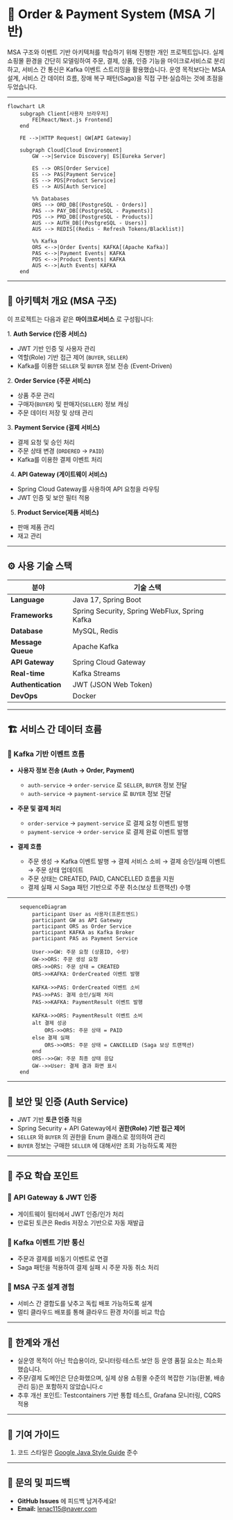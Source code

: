 # 🛒 Order & Payment System (MSA 기반)

MSA 구조와 이벤트 기반 아키텍처를 학습하기 위해 진행한 개인 프로젝트입니다.
실제 쇼핑몰 환경을 간단히 모델링하여 주문, 결제, 상품, 인증 기능을 마이크로서비스로 분리하고,
서비스 간 통신은 Kafka 이벤트 스트리밍을 활용했습니다.
운영 목적보다는 MSA 설계, 서비스 간 데이터 흐름, 장애 복구 패턴(Saga)을 직접 구현·실습하는 것에 초점을 두었습니다.

---

```mermaid
flowchart LR
    subgraph Client[사용자 브라우저]
        FE[React/Next.js Frontend]
    end

    FE -->|HTTP Request| GW[API Gateway]

    subgraph Cloud[Cloud Environment]
        GW -->|Service Discovery| ES[Eureka Server]
        
        ES --> ORS[Order Service]
        ES --> PAS[Payment Service]
        ES --> PDS[Product Service]
        ES --> AUS[Auth Service]
        
        %% Databases
        ORS --> ORD_DB[(PostgreSQL - Orders)]
        PAS --> PAY_DB[(PostgreSQL - Payments)]
        PDS --> PRD_DB[(PostgreSQL - Products)]
        AUS --> AUTH_DB[(PostgreSQL - Users)]
        AUS --> REDIS[(Redis - Refresh Tokens/Blacklist)]
        
        %% Kafka
        ORS <-->|Order Events| KAFKA[(Apache Kafka)]
        PAS <-->|Payment Events| KAFKA
        PDS <-->|Product Events| KAFKA
        AUS <-->|Auth Events| KAFKA
    end
```
---

## 📌 아키텍처 개요 (MSA 구조)
이 프로젝트는 다음과 같은 **마이크로서비스** 로 구성됩니다:

1️. **Auth Service (인증 서비스)**
- JWT 기반 인증 및 사용자 관리
- 역할(Role) 기반 접근 제어 (`BUYER`, `SELLER`)
- Kafka를 이용한 `SELLER` 및 `BUYER` 정보 전송 (Event-Driven)

2️. **Order Service (주문 서비스)**
- 상품 주문 관리
- 구매자(`BUYER`) 및 판매자(`SELLER`) 정보 캐싱
- 주문 데이터 저장 및 상태 관리

3️. **Payment Service (결제 서비스)**
- 결제 요청 및 승인 처리
- 주문 상태 변경 (`ORDERED` → `PAID`)
- Kafka를 이용한 결제 이벤트 처리

4. **API Gateway (게이트웨이 서비스)**
- Spring Cloud Gateway를 사용하여 API 요청을 라우팅
- JWT 인증 및 보안 필터 적용

5. **Product Service(제품 서비스)**
- 판매 제품 관리
- 재고 관리

---

## ⚙️ 사용 기술 스택
| 분야            | 기술 스택 |
|---------------|-----------------|
| **Language**  | Java 17, Spring Boot |
| **Frameworks**  | Spring Security, Spring WebFlux, Spring Kafka |
| **Database**   | MySQL, Redis |
| **Message Queue** | Apache Kafka |
| **API Gateway** | Spring Cloud Gateway |
| **Real-time**   | Kafka Streams |
| **Authentication** | JWT (JSON Web Token) |
| **DevOps**      | Docker |

---

## 🏗️ 서비스 간 데이터 흐름
### 🔹 Kafka 기반 이벤트 흐름
- **사용자 정보 전송 (Auth → Order, Payment)**
    - `auth-service` → `order-service` 로 `SELLER`, `BUYER` 정보 전달
    - `auth-service` → `payment-service` 로 `BUYER` 정보 전달

- **주문 및 결제 처리**
    - `order-service` → `payment-service` 로 결제 요청 이벤트 발행
    - `payment-service` → `order-service` 로 결제 완료 이벤트 발행

- **결제 흐름**
    - 주문 생성 → Kafka 이벤트 발행 → 결제 서비스 소비 → 결제 승인/실패 이벤트 → 주문 상태 업데이트
    - 주문 상태는 CREATED, PAID, CANCELLED 흐름을 지원
    - 결제 실패 시 Saga 패턴 기반으로 주문 취소(보상 트랜잭션) 수행

---
```mermaid
    sequenceDiagram
        participant User as 사용자(프론트엔드)
        participant GW as API Gateway
        participant ORS as Order Service
        participant KAFKA as Kafka Broker
        participant PAS as Payment Service
    
        User->>GW: 주문 요청 (상품ID, 수량)
        GW->>ORS: 주문 생성 요청
        ORS->>ORS: 주문 상태 = CREATED
        ORS->>KAFKA: OrderCreated 이벤트 발행
    
        KAFKA->>PAS: OrderCreated 이벤트 소비
        PAS->>PAS: 결제 승인/실패 처리
        PAS->>KAFKA: PaymentResult 이벤트 발행
    
        KAFKA->>ORS: PaymentResult 이벤트 소비
        alt 결제 성공
            ORS->>ORS: 주문 상태 = PAID
        else 결제 실패
            ORS->>ORS: 주문 상태 = CANCELLED (Saga 보상 트랜잭션)
        end
        ORS-->>GW: 주문 최종 상태 응답
        GW-->>User: 결제 결과 화면 표시
    end
```

---

## 🔑 보안 및 인증 (Auth Service)
- JWT 기반 **토큰 인증** 적용
- Spring Security + API Gateway에서 **권한(Role) 기반 접근 제어**
- `SELLER` 와 `BUYER` 의 권한을 Enum 클래스로 정의하여 관리
- `BUYER` 정보는 구매한 `SELLER` 에 대해서만 조회 가능하도록 제한

---

## 🚀 주요 학습 포인트
### 🔹 API Gateway & JWT 인증
- 게이트웨이 필터에서 JWT 인증/인가 처리
- 만료된 토큰은 Redis 저장소 기반으로 자동 재발급

### 🔹 Kafka 이벤트 기반 통신
- 주문과 결제를 비동기 이벤트로 연결
- Saga 패턴을 적용하여 결제 실패 시 주문 자동 취소 처리

### 🔹 MSA 구조 설계 경험
- 서비스 간 결합도를 낮추고 독립 배포 가능하도록 설계
- 멀티 클라우드 배포를 통해 클라우드 환경 차이를 비교 학습
  
---

## 📜 한계와 개선
- 실운영 목적이 아닌 학습용이라, 모니터링·테스트·보안 등 운영 품질 요소는 최소화했습니다.
- 주문/결제 도메인은 단순화했으며, 실제 상용 쇼핑몰 수준의 복잡한 기능(환불, 배송 관리 등)은 포함하지 않았습니다.c
- 추후 개선 포인트: Testcontainers 기반 통합 테스트, Grafana 모니터링, CQRS 적용

---

## 📌 기여 가이드
1. 코드 스타일은 [Google Java Style Guide](https://google.github.io/styleguide/javaguide.html) 준수

---

## 💬 문의 및 피드백
- **GitHub Issues** 에 피드백 남겨주세요!
- **Email:** lenac115@naver.com  
